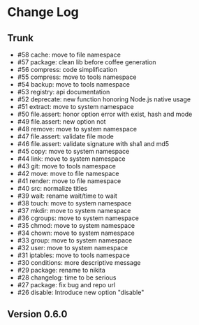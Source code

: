 
# Change Log

## Trunk

* #58 cache: move to file namespace
* #57 package: clean lib before coffee generation
* #56 compress: code simplification
* #55 compress: move to tools namespace
* #54 backup: move to tools namespace
* #53 registry: api documentation
* #52 deprecate: new function honoring Node.js native usage
* #51 extract: move to system namespace
* #50 file.assert: honor option error with exist, hash and mode
* #49 file.assert: new option not
* #48 remove: move to system namespace
* #47 file.assert: validate file mode
* #46 file.assert: validate signature with sha1 and md5
* #45 copy: move to system namespace
* #44 link: move to system namespace
* #43 git: move to tools namespace
* #42 move: move to file namespace
* #41 render: move to file namespace
* #40 src: normalize titles
* #39 wait: rename wait/time to wait
* #38 touch: move to system namespace
* #37 mkdir: move to system namespace
* #36 cgroups: move to system namespace
* #35 chmod: move to system namespace
* #34 chown: move to system namespace
* #33 group: move to system namespace
* #32 user: move to system namespace
* #31 iptables: move to tools namespace
* #30 conditions: more descriptive message
* #29 package: rename to nikita
* #28 changelog: time to be serious
* #27 package: fix bug and repo url
* #26 disable: Introduce new option "disable"

## Version 0.6.0
